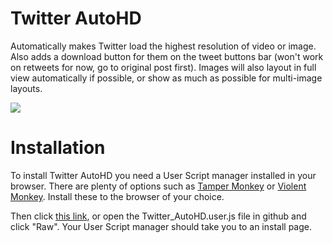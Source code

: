 # Twitter AutoHD
Automatically makes Twitter load the highest resolution of video or image.<br/>
Also adds a download button for them on the tweet buttons bar (won't work on retweets for now, go to original post first).
Images will also layout in full view automatically if possible, or show as much as possible for multi-image layouts.

<img src="https://i.gyazo.com/3ef79354c0f4ef8b0a8106d377501cc4.gif"/>

# Installation
To install Twitter AutoHD you need a User Script manager installed in your browser. There are plenty of options such as [Tamper Monkey](https://www.tampermonkey.net/) or [Violent Monkey](https://github.com/violentmonkey/violentmonkey). Install these to the browser of your choice.

Then click [this link](https://github.com/Invertex/Twitter-AutoHD/raw/master/Twitter_AutoHD.user.js), or open the Twitter_AutoHD.user.js file in github and click "Raw". Your User Script manager should take you to an install page.
